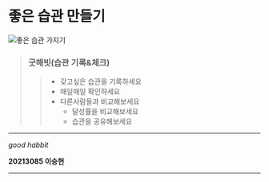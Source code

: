 # 좋은 습관 만들기
![좋은 습관 가지기](https://blogfiles.pstatic.net/MjAyMTAzMTVfMjg0/MDAxNjE1Nzk2MDkyMTQ0.hO53qFCL3czJPLpU_FmhFvUCBkAy3-mqdF2YvOw5cXAg.FjqrQmzowuZLEFVI2AvvHXko7o9xfNkSdSgdhLUP-z0g.PNG.centerinpilates77/SE-064335ab-30ab-409d-9386-0a4ce6845e71.png)
> ### 굿해빗(습관 기록&체크)
>> * 갖고싶은 습관을 기록하세요
>> * 매일매일 확인하세요
>> * 다른사람들과 비교해보세요
>>   + 달성률을 비교해보세요
>>   - 습관을 공유해보세요 
***

_good habbit_

__20213085 이승현__
<hr/>
